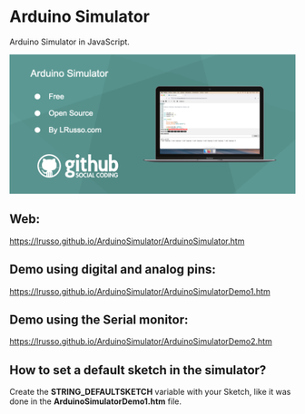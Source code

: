 # Arduino Simulator

Arduino Simulator in JavaScript.

![alt screenshot](https://raw.githubusercontent.com/lrusso/ArduinoSimulator/master/ArduinoSimulator1.png)

## Web:

https://lrusso.github.io/ArduinoSimulator/ArduinoSimulator.htm

## Demo using digital and analog pins:

https://lrusso.github.io/ArduinoSimulator/ArduinoSimulatorDemo1.htm

## Demo using the Serial monitor:

https://lrusso.github.io/ArduinoSimulator/ArduinoSimulatorDemo2.htm

## How to set a default sketch in the simulator?

Create the **STRING_DEFAULTSKETCH** variable with your Sketch, like it was done in the **ArduinoSimulatorDemo1.htm** file.
